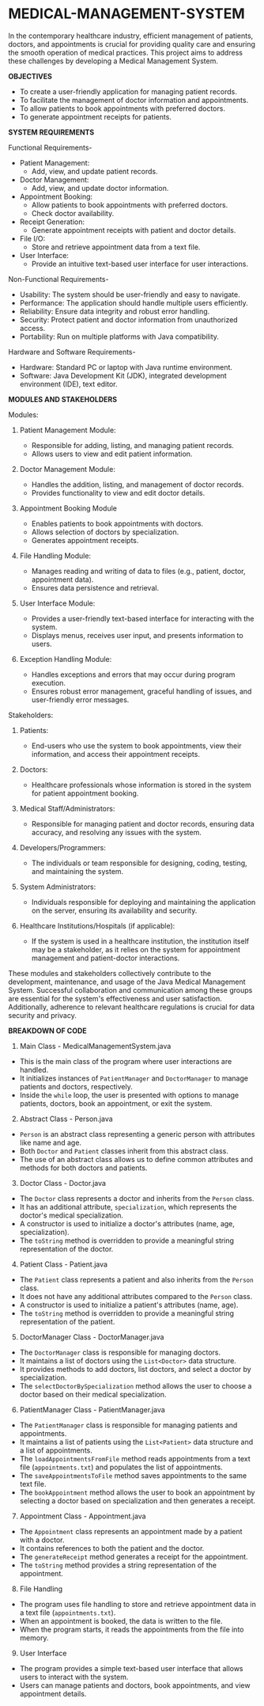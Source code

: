# MEDICAL-MANAGEMENT-SYSTEM
In the contemporary healthcare industry, efficient management of patients, doctors, and appointments is crucial for providing quality care and ensuring the smooth operation of medical practices. This project aims to address these challenges by developing a Medical Management System. 

**OBJECTIVES**
- To create a user-friendly application for managing patient records. 
- To facilitate the management of doctor information and appointments. 
- To allow patients to book appointments with preferred doctors. 
- To generate appointment receipts for patients. 

**SYSTEM REQUIREMENTS**

Functional Requirements-
- Patient Management: 
  - Add, view, and update patient records. 
- Doctor Management: 
  - Add, view, and update doctor information. 
- Appointment Booking: 
  - Allow patients to book appointments with preferred doctors. 
  - Check doctor availability. 
- Receipt Generation: 
  - Generate appointment receipts with patient and doctor details. 
- File I/O: 
  - Store and retrieve appointment data from a text file. 
- User Interface: 
  - Provide an intuitive text-based user interface for user interactions. 
 
 Non-Functional Requirements-
 - Usability: The system should be user-friendly and easy to navigate. 
- Performance: The application should handle multiple users efficiently. 
- Reliability: Ensure data integrity and robust error handling. 
- Security: Protect patient and doctor information from unauthorized access. 
- Portability: Run on multiple platforms with Java compatibility. 
 
 Hardware and Software Requirements-
- Hardware: Standard PC or laptop with Java runtime environment. 
- Software: Java Development Kit (JDK), integrated development environment (IDE), text editor.

**MODULES AND STAKEHOLDERS**

Modules:
1. Patient Management Module:
   - Responsible for adding, listing, and managing patient records. 
   - Allows users to view and edit patient information. 
 
2. Doctor Management Module: 
   - Handles the addition, listing, and management of doctor records. 
   - Provides functionality to view and edit doctor details. 
 
3. Appointment Booking Module
   - Enables patients to book appointments with doctors. 
   - Allows selection of doctors by specialization. 
   - Generates appointment receipts. 
 
4. File Handling Module:
   - Manages reading and writing of data to files (e.g., patient, doctor, appointment data). 
   - Ensures data persistence and retrieval. 
 
5. User Interface Module:
   - Provides a user-friendly text-based interface for interacting with the system. 
   - Displays menus, receives user input, and presents information to users. 
 
6. Exception Handling Module: 
   - Handles exceptions and errors that may occur during program execution. 
   - Ensures robust error management, graceful handling of issues, and user-friendly error messages. 
 
Stakeholders: 
1. Patients: 
   - End-users who use the system to book appointments, view their information, and access their appointment receipts. 
 
2. Doctors: 
   - Healthcare professionals whose information is stored in the system for patient appointment booking. 
 
3. Medical Staff/Administrators:
   - Responsible for managing patient and doctor records, ensuring data accuracy, and resolving any issues with the system. 
 
4. Developers/Programmers: 
   - The individuals or team responsible for designing, coding, testing, and maintaining the system. 
 
5. System Administrators: 
   - Individuals responsible for deploying and maintaining the application on the server, ensuring its availability and security. 
 
8. Healthcare Institutions/Hospitals (if applicable):
   - If the system is used in a healthcare institution, the institution itself may be a stakeholder, as it relies on the system for appointment management and patient-doctor interactions. 
  
These modules and stakeholders collectively contribute to the development, maintenance, and usage of the Java Medical Management System. Successful collaboration and communication among these groups are essential for the system's effectiveness and user satisfaction. Additionally, adherence to relevant healthcare regulations is crucial for data security and privacy. 


**BREAKDOWN OF CODE**
1. Main Class - MedicalManagementSystem.java
- This is the main class of the program where user interactions are handled. 
- It initializes instances of `PatientManager` and `DoctorManager` to manage patients and doctors, respectively. 
- Inside the `while` loop, the user is presented with options to manage patients, doctors, book an appointment, or exit the system. 
 
2. Abstract Class - Person.java  
- `Person` is an abstract class representing a generic person with attributes like name and age. 
- Both `Doctor` and `Patient` classes inherit from this abstract class. 
- The use of an abstract class allows us to define common attributes and methods for both doctors and patients. 
 
3. Doctor Class - Doctor.java  
- The `Doctor` class represents a doctor and inherits from the `Person` class. 
- It has an additional attribute, `specialization`, which represents the doctor's medical specialization. 
- A constructor is used to initialize a doctor's attributes (name, age, specialization). 
- The `toString` method is overridden to provide a meaningful string representation of the doctor. 
 
4. Patient Class - Patient.java  
- The `Patient` class represents a patient and also inherits from the `Person` class. 
- It does not have any additional attributes compared to the `Person` class. 
- A constructor is used to initialize a patient's attributes (name, age). 
- The `toString` method is overridden to provide a meaningful string representation of the patient. 
 
5. DoctorManager Class - DoctorManager.java  
- The `DoctorManager` class is responsible for managing doctors. 
- It maintains a list of doctors using the `List<Doctor>` data structure. 
- It provides methods to add doctors, list doctors, and select a doctor by specialization. 
- The `selectDoctorBySpecialization` method allows the user to choose a doctor based on their medical specialization. 
 
6. PatientManager Class - PatientManager.java  
- The `PatientManager` class is responsible for managing patients and appointments. 
- It maintains a list of patients using the `List<Patient>` data structure and a list of appointments. 
- The `loadAppointmentsFromFile` method reads appointments from a text file (`appointments.txt`) and populates the list of appointments. 
- The `saveAppointmentsToFile` method saves appointments to the same text file. 
- The `bookAppointment` method allows the user to book an appointment by selecting a doctor based on specialization and then generates a receipt. 
 
7. Appointment Class - Appointment.java  
- The `Appointment` class represents an appointment made by a patient with a doctor. 
- It contains references to both the patient and the doctor. 
- The `generateReceipt` method generates a receipt for the appointment. 
- The `toString` method provides a string representation of the appointment. 
 
8. File Handling 
- The program uses file handling to store and retrieve appointment data in a text file (`appointments.txt`). 
- When an appointment is booked, the data is written to the file. 
- When the program starts, it reads the appointments from the file into memory. 
 
9. User Interface  
- The program provides a simple text-based user interface that allows users to interact with the system. 
- Users can manage patients and doctors, book appointments, and view appointment details. 











